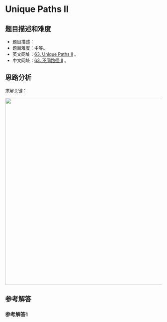 # Unique Paths II

## 题目描述和难度
+ 题目描述：
+ 题目难度：中等。
+ 英文网址：[63. Unique Paths II](https://leetcode.com/problems/unique-paths-ii/description/)  。
+ 中文网址：[63. 不同路径 II](https://leetcode-cn.com/problems/unique-paths-ii/description/)  。
## 思路分析
求解关键：

<img src="https://liweiwei1419.github.io/images/leetcode-solution/" width="600">

## 参考解答
### 参考解答1

```java

```